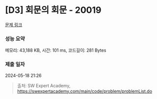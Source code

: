 # [D3] 회문의 회문 - 20019 

[문제 링크](https://swexpertacademy.com/main/code/problem/problemDetail.do?contestProbId=AY2hjCWKbykDFATh) 

### 성능 요약

메모리: 43,188 KB, 시간: 101 ms, 코드길이: 281 Bytes

### 제출 일자

2024-05-18 21:26



> 출처: SW Expert Academy, https://swexpertacademy.com/main/code/problem/problemList.do